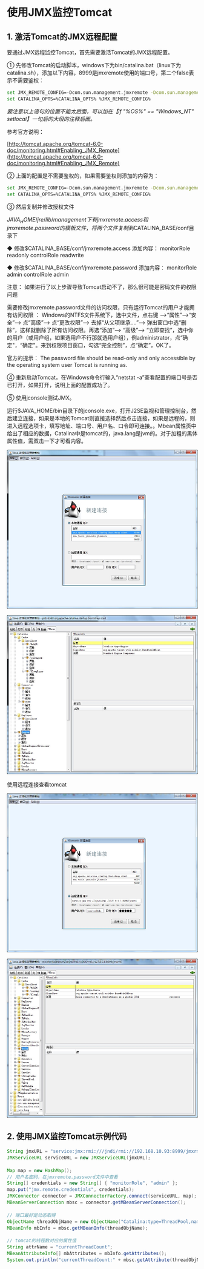 # 使用JMX监控Tomcat

## 1. 激活Tomcat的JMX远程配置

要通过JMX远程监控Tomcat，首先需要激活Tomcat的JMX远程配置。

① 先修改Tomcat的启动脚本，windows下为bin/catalina.bat（linux下为catalina.sh），添加以下内容，8999是jmxremote使用的端口号，第二个false表示不需要鉴权：

```bash
set JMX_REMOTE_CONFIG=-Dcom.sun.management.jmxremote -Dcom.sun.management.jmxremote.port=8999 -Dcom.sun.management.jmxremote.ssl=false -Dcom.sun.management.jmxremote.authenticate=false
set CATALINA_OPTS=%CATALINA_OPTS% %JMX_REMOTE_CONFIG%
```

*要注意以上语句的位置不能太后面，可以加在【if "%OS%" == "Windows_NT" setlocal】一句后的大段的注释后面。*

参考官方说明： 

[http://tomcat.apache.org/tomcat-6.0-doc/monitoring.html#Enabling_JMX_Remote](http://tomcat.apache.org/tomcat-6.0-doc/monitoring.html#Enabling_JMX_Remote)

② 上面的配置是不需要鉴权的，如果需要鉴权则添加的内容为：

```bash
set JMX_REMOTE_CONFIG=-Dcom.sun.management.jmxremote -Dcom.sun.management.jmxremote.port=8999 -Dcom.sun.management.jmxremote.ssl=false -Dcom.sun.management.jmxremote.authenticate=true -Dcom.sun.management.jmxremote.password.file=../conf/jmxremote.password -Dcom.sun.management.jmxremote.access.file=../conf/jmxremote.access
set CATALINA_OPTS=%CATALINA_OPTS% %JMX_REMOTE_CONFIG%
```

③ 然后复制并修改授权文件 

$JAVA_HOME/jre/lib/management下有jmxremote.access和jmxremote.password的模板文件，将两个文件复制到$CATALINA_BASE/conf目录下

◆ 修改$CATALINA_BASE/conf/jmxremote.access 添加内容：
     monitorRole readonly
     controlRole readwrite
     
◆ 修改$CATALINA_BASE/conf/jmxremote.password 添加内容：
     monitorRole admin
     controlRole admin

注意： 如果进行了以上步骤导致Tomcat启动不了，那么很可能是密码文件的权限问题 

需要修改jmxremote.password文件的访问权限，只有运行Tomcat的用户才能拥有访问权限 ： 
      Windows的NTFS文件系统下，选中文件，点右键 -->“属性”-->“安全”--> 点“高级”--> 点“更改权限”--> 去掉“从父项继承....”--> 弹出窗口中选“删除”，这样就删除了所有访问权限。再选“添加”--> “高级”--> “立即查找”，选中你的用户（或用户组，如果选用户不行那就选用户组），例administrator，点“确定"，“确定"。来到权限项目窗口，勾选“完全控制”，点“确定”，OK了。

官方的提示： 
      The password file should be read-only and only accessible by the operating system user Tomcat is running as.

④ 重新启动Tomcat，在Windows命令行输入“netstat -a”查看配置的端口号是否已打开，如果打开，说明上面的配置成功了。
 
⑤ 使用jconsole测试JMX。

运行$JAVA_HOME/bin目录下的jconsole.exe，打开J2SE监视和管理控制台，然后建立连接，如果是本地的Tomcat则直接选择然后点击连接，如果是远程的，则进入远程选项卡，填写地址、端口号、用户名、口令即可连接。。Mbean属性页中给出了相应的数据，Catalina中是tomcat的，java.lang是jvm的。对于加粗的黑体属性值，需双击一下才可看内容。     

![](src/main/resources/jmx-tomcat-1.jpg)

![](src/main/resources/jmx-tomcat-2.jpg)

使用远程连接查看tomcat

![](src/main/resources/jmx-tomcat-3.jpg)

![](src/main/resources/jmx-tomcat-4.jpg)

## 2. 使用JMX监控Tomcat示例代码

```java
String jmxURL = "service:jmx:rmi:///jndi/rmi://192.168.10.93:8999/jmxrmi";
JMXServiceURL serviceURL = new JMXServiceURL(jmxURL);

Map map = new HashMap();
// 用户名密码，在jmxremote.password文件中查看
String[] credentials = new String[] { "monitorRole", "admin" };
map.put("jmx.remote.credentials", credentials);
JMXConnector connector = JMXConnectorFactory.connect(serviceURL, map);
MBeanServerConnection mbsc = connector.getMBeanServerConnection();

// 端口最好是动态取得
ObjectName threadObjName = new ObjectName("Catalina:type=ThreadPool,name=http-8080");
MBeanInfo mbInfo = mbsc.getMBeanInfo(threadObjName);

// tomcat的线程数对应的属性值
String attrName = "currentThreadCount";
MBeanAttributeInfo[] mbAttributes = mbInfo.getAttributes();
System.out.println("currentThreadCount:" + mbsc.getAttribute(threadObjName, attrName));
```